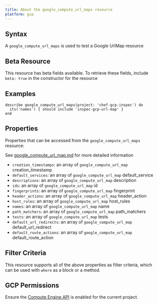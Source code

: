 ```yaml
---
title: About the google_compute_url_maps resource
platform: gcp
---
```


## Syntax
A `google_compute_url_maps` is used to test a Google UrlMap resource


## Beta Resource
This resource has beta fields available. To retrieve these fields, include `beta: true` in the constructor for the resource

## Examples
```
describe google_compute_url_maps(project: 'chef-gcp-inspec') do
  its('names') { should include 'inspec-gcp-url-map' }
end
```

## Properties
Properties that can be accessed from the `google_compute_url_maps` resource:

See [google_compute_url_map.md](google_compute_url_map.md) for more detailed information
  * `creation_timestamps`: an array of `google_compute_url_map` creation_timestamp
  * `default_services`: an array of `google_compute_url_map` default_service
  * `descriptions`: an array of `google_compute_url_map` description
  * `ids`: an array of `google_compute_url_map` id
  * `fingerprints`: an array of `google_compute_url_map` fingerprint
  * `header_actions`: an array of `google_compute_url_map` header_action
  * `host_rules`: an array of `google_compute_url_map` host_rules
  * `names`: an array of `google_compute_url_map` name
  * `path_matchers`: an array of `google_compute_url_map` path_matchers
  * `tests`: an array of `google_compute_url_map` tests
  * `default_url_redirects`: an array of `google_compute_url_map` default_url_redirect
  * `default_route_actions`: an array of `google_compute_url_map` default_route_action

## Filter Criteria
This resource supports all of the above properties as filter criteria, which can be used
with `where` as a block or a method.

## GCP Permissions

Ensure the [Compute Engine API](https://console.cloud.google.com/apis/library/compute.googleapis.com/) is enabled for the current project.
